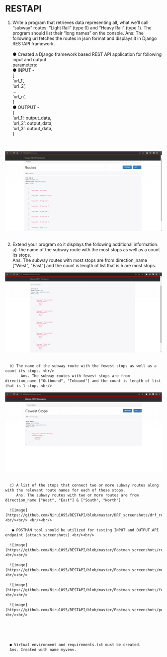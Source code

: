 # RESTAPI
1) Write a program that retrieves data representing all, what we’ll call “subway” routes:
“Light Rail” (type 0) and “Heavy Rail” (type 1). The program should list their “long names”
on the console.
Ans: The following url fetches the routes in json format and displays it in Django RESTAPI framework.<br/><br/>
      ● Created a Django framework based REST API application for following input and output <br/>
      parameters: <br/>
      ● INPUT - <JSON structure> <br/>
      [ <br/>
      ‘url_1’, <br/>
      ‘url_2’, <br/>
      … <br/>
      ‘url_n’, <br/>
      ] <br/>
      ● OUTPUT - <JSON structure> <br/>
      { <br/>
      ‘url_1’: output_data, <br/>
      ‘url_2’: output_data, <br/>
      ‘url_3’: output_data, <br/>
      } <br/>

<br/><br/> 
![image](https://github.com/Niru1095/RESTAPI/blob/master/DRF_screenshots/drfroutes.png) <br/><br/>
  
  2) Extend your program so it displays the following additional information. <br/>
      a) The name of the subway route with the most stops as well as a count its stops. <br/>
          Ans. The subway routes with most stops are from direction_name ["West", "East"] and the count is length of list that is 5 are most stops. <br/>
      
  ![image](https://github.com/Niru1095/RESTAPI/blob/master/DRF_screenshots/drf_most_stops.png) <br/><br/>
  
      b) The name of the subway route with the fewest stops as well as a count its stops. <br/>
           Ans. The subway routes with fewest stops are from direction_name ["Outbound", "Inbound"] and the count is length of list that is 1 stop. <br/>
  
  ![image](https://github.com/Niru1095/RESTAPI/blob/master/DRF_screenshots/drf_fewest_stops.png) <br/><br/>
      
      
      
      c) A list of the stops that connect two or more subway routes along with the relevant route names for each of those stops.
         Ans. The subway routes with two or more routes are from direction_name ["West", "East"] & ["South", "North"]
      
      ![image](https://github.com/Niru1095/RESTAPI/blob/master/DRF_screenshots/drf_routes_2_more.png) <br/><br/> <br/><br/>
      
       ● POSTMAN tool should be utilized for testing INPUT and OUTPUT API endpoint (attach screenshots) <br/><br/>
      
      ![image](https://github.com/Niru1095/RESTAPI/blob/master/Postman_screenshots/routes.png) <br/><br/>
      
      ![image](https://github.com/Niru1095/RESTAPI/blob/master/Postman_screenshots/most_stops.png) <br/><br/>
      
      ![image](https://github.com/Niru1095/RESTAPI/blob/master/Postman_screenshots/fewest_stops.png) <br/><br/>
      
      ![image](https://github.com/Niru1095/RESTAPI/blob/master/Postman_screenshots/postman_2_more_routes.png) <br/><br/>
      
  
    
      
      
      ● Virtual environment and requirements.txt must be created.
      Ans. Created with name myvenv.
      

  
  
  
  
  
  
